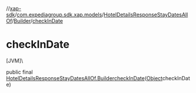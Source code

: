 //[xap-sdk](../../../../index.md)/[com.expediagroup.sdk.xap.models](../../index.md)/[HotelDetailsResponseStayDatesAllOf](../index.md)/[Builder](index.md)/[checkInDate](check-in-date.md)

# checkInDate

[JVM]\

public final [HotelDetailsResponseStayDatesAllOf.Builder](index.md)[checkInDate](check-in-date.md)([Object](https://docs.oracle.com/javase/8/docs/api/java/lang/Object.html)checkInDate)

